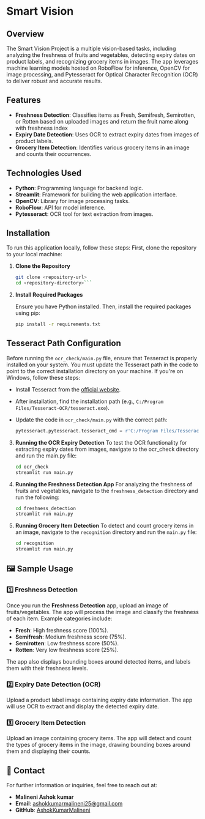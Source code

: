 # Smart Vision

## Overview
The Smart Vision Project is a multiple vision-based tasks, including analyzing the freshness of fruits and vegetables, detecting expiry dates on product labels, and recognizing grocery items in images. The app leverages machine learning models hosted on RoboFlow for inference, OpenCV for image processing, and Pytesseract for Optical Character Recognition (OCR) to deliver robust and accurate results.

## Features
- **Freshness Detection**: Classifies items as Fresh, Semifresh, Semirotten, or Rotten based on uploaded images and return the fruit name along with freshness index
- **Expiry Date Detection**: Uses OCR to extract expiry dates from images of product labels.
- **Grocery Item Detection**: Identifies various grocery items in an image and counts their occurrences.

## Technologies Used
- **Python**: Programming language for backend logic.
- **Streamlit**: Framework for building the web application interface.
- **OpenCV**: Library for image processing tasks.
- **RoboFlow**: API for model inference.
- **Pytesseract**: OCR tool for text extraction from images.

## Installation
To run this application locally, follow these steps:
First, clone the repository to your local machine:


1. **Clone the Repository**
   ```bash
   git clone <repository-url>
   cd <repository-directory>```

2. **Install Required Packages**

    Ensure you have Python installed. Then, install the required packages using pip:
    ```bash
    pip install -r requirements.txt
    ```
## Tesseract Path Configuration

Before running the `ocr_check/main.py` file, ensure that Tesseract is properly installed on your system. You must update the Tesseract path in the code to point to the correct installation directory on your machine. If you're on Windows, follow these steps:

- Install Tesseract from the [official website](https://github.com/tesseract-ocr/tesseract).
- After installation, find the installation path (e.g., `C:/Program Files/Tesseract-OCR/tesseract.exe`).
- Update the code in `ocr_check/main.py` with the correct path:

  ```python
  pytesseract.pytesseract.tesseract_cmd = r'C:/Program Files/Tesseract-OCR/tesseract.exe'

3. **Running the OCR Expiry Detection**
To test the OCR functionality for extracting expiry dates from images, navigate to the ocr_check directory and run the main.py file:
    ```bash
    cd ocr_check
    streamlit run main.py
    ```
4. **Running the Freshness Detection App**
For analyzing the freshness of fruits and vegetables, navigate to the ```freshness_detection``` directory and run the following:


    ```bash
    cd freshness_detection
    streamlit run main.py
    ```
3. **Running Grocery Item Detection**
To detect and count grocery items in an image, navigate to the ```recognition``` directory and run the ```main.py``` file:


    ```bash
    cd recognition  
    streamlit run main.py
    ```


## 🖼️ Sample Usage

### 1️⃣ Freshness Detection
Once you run the **Freshness Detection** app, upload an image of fruits/vegetables. The app will process the image and classify the freshness of each item. Example categories include:

- **Fresh**: High freshness score (100%).
- **Semifresh**: Medium freshness score (75%).
- **Semirotten**: Low freshness score (50%).
- **Rotten**: Very low freshness score (25%).

The app also displays bounding boxes around detected items, and labels them with their freshness levels.

### 2️⃣ Expiry Date Detection (OCR)
Upload a product label image containing expiry date information. The app will use OCR to extract and display the detected expiry date.

### 3️⃣ Grocery Item Detection
Upload an image containing grocery items. The app will detect and count the types of grocery items in the image, drawing bounding boxes around them and displaying their counts.

## 📧 Contact

For further information or inquiries, feel free to reach out at:

- **Malineni Ashok kumar**
- **Email**: [ashokkumarmalineni25@gmail.com](mailto:ashokkumarmalineni25@gmail.com)
- **GitHub**: [AshokKumarMalineni](https://github.com/AshokKumar2525)
